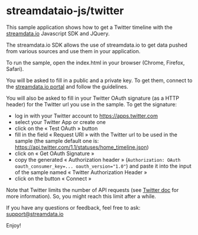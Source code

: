 # streamdataio-js/twitter
This sample application shows how to get a Twitter timeline with the <a href="http://streamdata.io" target="_blank">streamdata.io</a> Javascript SDK and JQuery.

The streamdata.io SDK allows the use of streamdata.io to get data pushed from various sources and use them in your application.

To run the sample, open the index.html in your browser (Chrome, Firefox, Safari).

You will be asked to fill in a public and a private key. To get them, connect to the <a href="https://portal.streamdata.io/" target="_blank">streamdata.io portal</a> and follow the guidelines.

You will also be asked to fill in your Twitter OAuth signature (as a HTTP header) for the Twitter url you use in the sample. To get the signature:
- log in with your Twitter account to https://apps.twitter.com
- select your Twitter App or create one
- click on the « Test OAuth » button
- fill in the field « Request URI » with the Twitter url to be used in the sample (the sample default one is:  https://api.twitter.com/1.1/statuses/home_timeline.json)
- click on « Get OAuth Signature »
- copy the generated « Authorization header » (```Authorization: OAuth oauth_consumer_key=... oauth_version="1.0"```) and paste it into the input of the sample named « Twitter Authorization Header »
- click on the button « Connect »

Note that Twitter limits the number of API requests (see <a href="https://dev.twitter.com/rest/public/rate-limiting" target="_blank">Twitter doc</a> for more information). So, you might reach this limit after a while.

If you have any questions or feedback, feel free to ask: <a href="mailto://support@streamdata.io">support@streamdata.io</a>

Enjoy!
